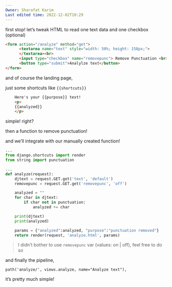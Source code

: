 ```yaml
---
Owner: Sharafat Karim
Last edited time: 2022-12-02T10:29
---
```

first stop! let’s tweak HTML to read one text data and one checkbox (optional)

```HTML
<form action="/analyze" method="get">
      <textarea name="text" style="width: 50%; height: 158px;">
      </textarea><br>
      <input type="checkbox" name="removepunc"> Remove Punctuation <br>
      <button type="submit">Analylze text</button>
</form>
```

and of course the landing page,

just some shortcuts like `{{shortcuts}}`

```HTML
    Here's your {{purpose}} text!
    <p>
    {{analyzed}}
    </p>
```

simple! right?

then a function to remove punctuation!

and we’ll integrate with our manually created function!

```Python
...
from django.shortcuts import render
from string import punctuation

...
def analyze(request):
    djtext = request.GET.get('text', 'default')
    removepunc = request.GET.get('removepunc', 'off')

    analyzed = ""
    for char in djtext:
        if char not in punctuation:
            analyzed += char

    print(djtext)
    print(analyzed)

    params = {"analyzed":analyzed, "purpose":"punctuation removed"}
    return render(request, 'analyze.html', params)
```

> I didn’t bother to use `removepunc` var (values: on | off), feel free to do so

and finally the pipeline,

`path('analyze/', views.analyze, name="Analyze text"),`

it’s pretty much simple!